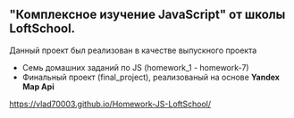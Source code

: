 ## "Комплексное изучение JavaScript" от школы LoftSchool.
Данный проект был реализован в качестве выпускного проекта
<ul>
<li>Семь домашних заданий по JS (homework_1 - homework-7)</li>
  <li>Финальный проект (final_project), реализованый на основе <b>Yandex Map Api</b></li>
</ul>

https://vlad70003.github.io/Homework-JS-LoftSchool/

